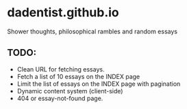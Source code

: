# dadentist.github.io
Shower thoughts, philosophical rambles and random essays

## TODO:
- Clean URL for fetching essays. 
- Fetch a list of 10 essays on the INDEX page
- Limit the list of essays on the INDEX page with pagination
- Dynamic content system (client-side)
- 404 or essay-not-found page.

